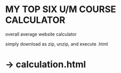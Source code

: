 # MY TOP SIX U/M COURSE CALCULATOR
overall average website calculator

simply download as zip, unzip, and execute .html

# -> calculation.html

